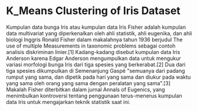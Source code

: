 # K_Means Clustering of Iris Dataset

Kumpulan data bunga Iris atau kumpulan data Iris Fisher adalah kumpulan data multivariat yang diperkenalkan oleh ahli statistik, ahli eugenika, dan ahli biologi Inggris Ronald Fisher dalam makalahnya tahun 1936 berjudul The use of multiple Measurements in taxonomic problems sebagai contoh analisis diskriminan linier.[1] Kadang-kadang disebut kumpulan data Iris Anderson karena Edgar Anderson mengumpulkan data untuk mengukur variasi morfologi bunga Iris dari tiga spesies yang berkerabat.[2] Dua dari tiga spesies dikumpulkan di Semenanjung Gaspé "semuanya dari padang rumput yang sama, dan dipetik pada hari yang sama dan diukur pada waktu yang sama oleh orang yang sama dengan peralatan yang sama".[3] Makalah Fisher diterbitkan dalam jurnal Annals of Eugenics, yang menimbulkan kontroversi tentang penggunaan terus-menerus kumpulan data Iris untuk mengajarkan teknik statistik saat ini.


